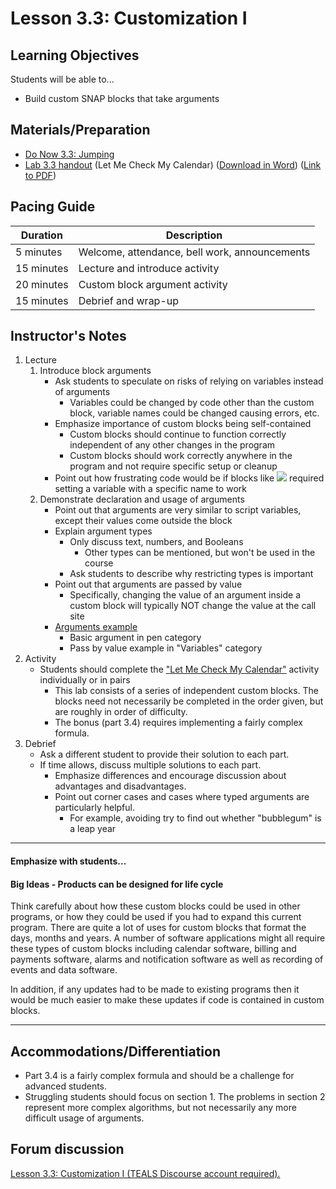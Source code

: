 <!--- REVISED -->
# Lesson 3.3: Customization I

## Learning Objectives

Students will be able to...

-   Build custom SNAP blocks that take arguments

## Materials/Preparation

-   [Do Now 3.3: Jumping](do_now_33.md)
-   [Lab 3.3 handout](lab_33.md) (Let Me Check My Calendar) ([Download in Word](https://tealsk12.gitbooks.io/introduction-to-computer-science/content/Unit%203%20Word/Lab%203.3%20Let%20Me%20Check%20My%20Calendar.docx)) ([Link to PDF](https://tealsk12.gitbooks.io/introduction-to-computer-science/content/Unit%203%20PDF/Lab%203.3%20Let%20Me%20Check%20My%20Calendar.pdf))


## Pacing Guide

| Duration   | Description                                   |
| ---------- | --------------------------------------------- |
| 5 minutes  | Welcome, attendance, bell work, announcements |
| 15 minutes | Lecture and introduce activity                |
| 20 minutes | Custom block argument activity                |
| 15 minutes | Debrief and wrap-up                           |

## Instructor's Notes

1.  Lecture
    1.  Introduce block arguments
        -   Ask students to speculate on risks of relying on variables instead of arguments
            -   Variables could be changed by code other than the custom block, variable names could be changed causing errors, etc.
        -   Emphasize importance of custom blocks being self-contained
            -   Custom blocks should continue to function correctly independent of any other changes in the program
            -   Custom blocks should work correctly anywhere in the program and not require specific setup or cleanup
        -   Point out how frustrating code would be if blocks like ![](move.png) required setting a variable with a specific name to work
    2.  Demonstrate declaration and usage of arguments
        -   Point out that arguments are very similar to script variables, except their values come outside the block
        -   Explain argument types
            -   Only discuss text, numbers, and Booleans
                -   Other types can be mentioned, but won't be used in the course
            -   Ask students to describe why restricting types is important
        -   Point out that arguments are passed by value
            -   Specifically, changing the value of an argument inside a custom block will typically NOT change the value at the call site
        -   [Arguments example](http://snap.berkeley.edu/snapsource/snap.html#present:Username=brettwo&ProjectName=Lesson%203.3)
            -   Basic argument in pen category
            -   Pass by value example in "Variables" category
2.  Activity
    -   Students should complete the ["Let Me Check My Calendar"](lab_33.md) activity individually or in pairs
        -   This lab consists of a series of independent custom blocks.  The blocks need not necessarily be completed in the order given, but are roughly in order of difficulty.
        -   The bonus (part 3.4) requires implementing a fairly complex formula.
3.  Debrief
    -   Ask a different student to provide their solution to each part.  
    -   If time allows, discuss multiple solutions to each part.
        -   Emphasize differences and encourage discussion about advantages and disadvantages.
        -   Point out corner cases and cases where typed arguments are particularly helpful.
            -   For example, avoiding try to find out whether "bubblegum" is a leap year

---

#### Emphasize with students...

#### Big Ideas - Products can be designed for life cycle
    
Think carefully about how these custom blocks could be used in other programs, or how they could be used if you had to expand this current program. There are quite a lot of uses for custom blocks that format the days, months and years. A number of software applications might all require these types of custom blocks including calendar software, billing and payments software, alarms and notification software as well as recording of events and data software.

In addition, if any updates had to be made to existing programs then it would be much easier to make these updates if code is contained in custom blocks.

---

## Accommodations/Differentiation

-   Part 3.4 is a fairly complex formula and should be a challenge for advanced students.
-   Struggling students should focus on section 1. The problems in section 2 represent more complex algorithms, but not necessarily any more difficult usage of arguments.


## Forum discussion

<a href="http://forums.tealsk12.org/c/intro-unit-3-variables-and-customization/lesson-3-3-customization-1" target="_blank">
Lesson 3.3: Customization I (TEALS Discourse account required).</a>
